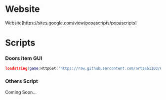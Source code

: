 # Website
Website[https://sites.google.com/view/popascripts/popascripts]

# Scripts

### Doors item GUI
```lua
loadstring(game:HttpGet('https://raw.githubusercontent.com/artzab1103/PopaScriptsHUB/main/Doors.lua'))()
```

### Others Script
Coming Soon...
